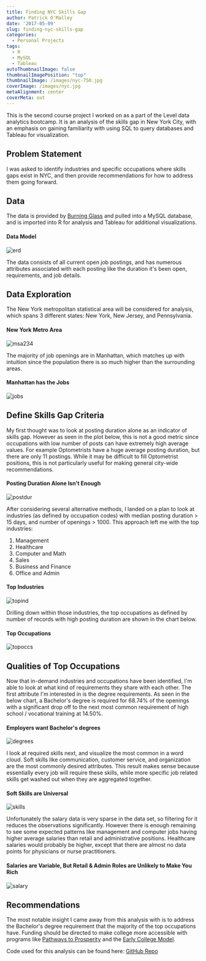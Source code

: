```yaml
---
title: Finding NYC Skills Gap
author: Patrick O'Malley
date: '2017-05-09'
slug: finding-nyc-skills-gap
categories:
  - Personal Projects
tags:
  - R
  - MySQL
  - Tableau
autoThumbnailImage: false
thumbnailImagePosition: "top"
thumbnailImage: /images/nyc-750.jpg
coverImage: /images/nyc.jpg
metaAlignment: center
coverMeta: out
---
```


This is the second course project I worked on as a part of the Level data analytics bootcamp. It is an analysis of the skills gap in New York City, with an emphasis on gaining familiarity with using SQL to query databases and Tableau for visualization. 

## Problem Statement

I was asked to identify industries and specific occupations where skills gaps exist in NYC, and then provide recommendations for how to address them going forward.

## Data

The data is provided by [Burning Glass](http://burning-glass.com/) and pulled into a MySQL database, and is imported into R for analysis and Tableau for additional visualizations.

#### Data Model

![erd](/img/erd.png)

The data consists of all current open job postings, and has numerous attributes associated with each posting like the duration it's been open, requirements, and job details.

## Data Exploration

The New York metropolitan statistical area will be considered for analysis, which spans 3 different states: New York, New Jersey, and Pennsylvania.

#### New York Metro Area

![msa234](/img/MSA234.png)

The majority of job openings are in Manhattan, which matches up with intuition since the population there is so much higher than the surrounding areas.

#### Manhattan has the Jobs

![jobs](/img/OpenJobs.png)

## Define Skills Gap Criteria

My first thought was to look at posting duration alone as an indicator of skills gap. However as seen in the plot below, this is not a good metric since occupations with low number of posts can have extremely high average values. For example Optometrists have a huge average posting duration, but there are only 11 postings. While it may be difficult to fill Optometrist positions, this is not particularly useful for making general city-wide recommendations.

#### Posting Duration Alone Isn't Enough

![postdur](/img/post_dur.png)

After considering several alternative methods, I landed on a plan to look at industries (as defined by occupation codes) with median posting duration > 15 days, and number of openings > 1000. This approach left me with the top industries:  

1. Management
2. Healthcare
3. Computer and Math
4. Sales
5. Business and Finance
6. Office and Admin

#### Top Industries

![topind](/img/top_ind.png)

Drilling down within those industries, the top occupations as defined by number of records with high posting duration are shown in the chart below.

#### Top Occupations

![topoccs](/img/top_occs.png)

## Qualities of Top Occupations

Now that in-demand industries and occupations have been identified, I'm able to look at what kind of requirements they share with each other. The first attribute I'm interested in is the degree requirements. As seen in the below chart, a Bachelor's degree is required for 68.74% of the openings with a significant drop off to the next most common requirement of high school / vocational training at 14.50%.

#### Employers want Bachelor's degrees 

![degrees](/img/degrees.png)

I look at required skills next, and visualize the most common in a word cloud. Soft skills like communication, customer service, and organization are the most commonly desired attributes. This result makes sense because essentially every job will require these skills, while more specific job related skills get washed out when they are aggregated together.

#### Soft Skills are Universal

![skills](/img/skills.png)

Unfortunately the salary data is very sparse in the data set, so filtering for it reduces the observations significantly. However there is enough remaining to see some expected patterns like management and computer jobs having higher average salaries than retail and administrative positions. Healthcare salaries would probably be higher, except that there are almost no data points for physicians or nurse practitioners.

#### Salaries are Variable, But Retail & Admin Roles are Unlikely to Make You Rich 

![salary](/img/salary.png)

## Recommendations

The most notable insight I came away from this analysis with is to address the Bachelor's degree requirement that the majority of the top occupations have. Funding should be directed to make college more accessible with programs like [Pathways to Prosperity](https://ptopnetwork.jff.org/) and the [Early College Model](http://www.jff.org/initiatives/early-college-designs/history).

Code used for this analysis can be found here: [GitHub Repo](https://github.com/pomalley08/NYC_Skills_Gap)